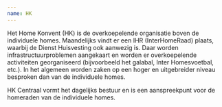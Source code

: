 ```yaml
---
name: HK
---
```

Het Home Konvent (HK) is de overkoepelende organisatie boven de individuele homes. Maandelijks vindt er een IHR (InterHomeRaad) plaats, waarbij de Dienst Huisvesting ook aanwezig is. Daar worden infrastructuurproblemen aangekaart en worden er overkoepelende activiteiten georganiseerd (bijvoorbeeld het galabal, Inter Homesvoetbal, etc.). In het algemeen worden zaken op een hoger en uitgebreider niveau besproken dan van de individuele homes.

HK Centraal vormt het dagelijks bestuur en is een aanspreekpunt voor de homeraden van de individuele homes.

